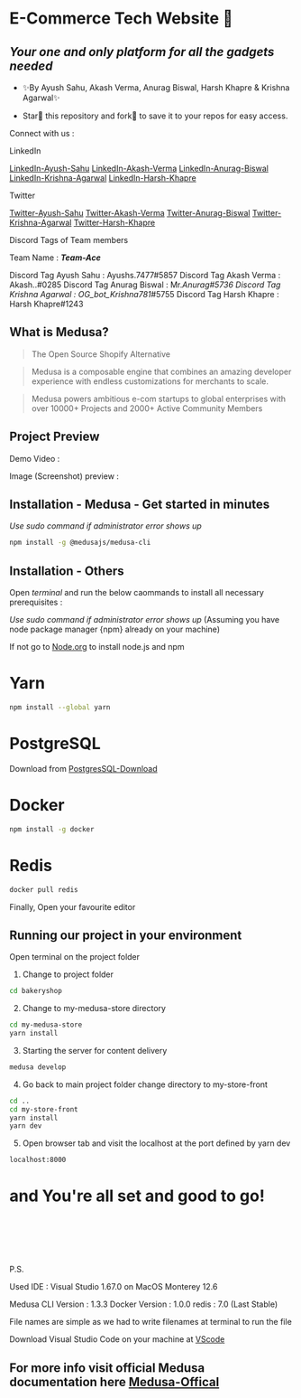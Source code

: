 # E-Commerce Tech Website 🚀
## _Your one and only platform for all the gadgets needed_



- ✨By Ayush Sahu, Akash Verma, Anurag Biswal, Harsh Khapre & Krishna Agarwal✨

- Star🌟 this repository and fork🍴 to save it to your repos for easy access.

Connect with us : 

LinkedIn

 [LinkedIn-Ayush-Sahu]
 [LinkedIn-Akash-Verma]
 [LinkedIn-Anurag-Biswal]
 [LinkedIn-Krishna-Agarwal]
 [LinkedIn-Harsh-Khapre]

 Twitter

 [Twitter-Ayush-Sahu]
 [Twitter-Akash-Verma]
 [Twitter-Anurag-Biswal]
 [Twitter-Krishna-Agarwal]
 [Twitter-Harsh-Khapre]

Discord Tags of Team members

Team Name : **_Team-Ace_**

Discord Tag Ayush Sahu : Ayushs.7477#5857
Discord Tag Akash Verma : Akash..#0285
Discord Tag Anurag Biswal : Mr._Anurag#5736
Discord Tag Krishna Agarwal : OG_bot_Krishna781_#5755
Discord Tag Harsh Khapre : Harsh Khapre#1243

## What is Medusa?
> The Open Source Shopify Alternative

> Medusa is a composable engine that combines an amazing developer experience with endless customizations for merchants to scale.

> Medusa powers ambitious e-com startups to global enterprises with over 10000+ Projects and 2000+ Active Community Members

## Project Preview

Demo Video :



Image (Screenshot) preview :



## Installation - Medusa - Get started in minutes

_Use sudo command if administrator error shows up_

```sh
npm install -g @medusajs/medusa-cli
```

## Installation - Others

Open _terminal_ and run the below caommands to install all necessary prerequisites :

_Use sudo command if administrator error shows up_
(Assuming you have node package manager {npm} already on your machine)

If not go to [Node.org] to install node.js and npm

# Yarn
```sh
npm install --global yarn
```

# PostgreSQL

Download from [PostgresSQL-Download]

# Docker
```sh
npm install -g docker
```

# Redis
```sh
docker pull redis
```


Finally, Open your favourite editor

## Running our project in your environment

Open terminal on the project folder

1. Change to project folder
```sh
cd bakeryshop
```
2. Change to my-medusa-store directory
```sh
cd my-medusa-store
yarn install
```
3. Starting the server for content delivery
```sh
medusa develop
```
4. Go back to main project folder change directory to my-store-front
```sh
cd ..
cd my-store-front
yarn install
yarn dev
```
5. Open browser tab and visit the localhost at the port defined by yarn dev
```sh
localhost:8000
```

# and You're all set and good to go!
\
\
\
\
\
P.S. 

Used IDE : Visual Studio 1.67.0 on MacOS Monterey 12.6

Medusa CLI Version : 1.3.3
Docker Version : 1.0.0
redis : 7.0 (Last Stable) 

File names are simple as we had to write filenames at terminal to run the file

Download Visual Studio Code on your machine at [VScode]

## For more info visit official Medusa documentation here [Medusa-Offical]

[//]: # 

[LinkedIn-Ayush-Sahu]: <https://www.linkedin.com/in/ayushsahu77/>
[LinkedIn-Akash-Verma]: <https://www.linkedin.com/in/akashverma095//>
[LinkedIn-Anurag-Biswal]: <https://www.linkedin.com/in/anurag-biswal72//>
[LinkedIn-Krishna-Agarwal]: <https://www.linkedin.com/in/krishna-agarwal-79814517b//>
[LinkedIn-Harsh-Khapre]: <https://www.linkedin.com/in/harsh-khapre-20677717b//>

[Twitter-Ayush-Sahu]: <https://twitter.com/Ayush_7477/>
[Twitter-Akash-Verma]: <https://twitter.com/Nerdon36/>
[Twitter-Anurag-Biswal]: <https://twitter.com/AnuragBiswal72/>
[Twitter-Krishna-Agarwal]: <https://github.com/KrishnaAgarwal781/>
[Twitter-Harsh-Khapre]: <https://twitter.com/khapre_harsh/>

[Node.org]: <https://nodejs.org/en/download//>
[PostgresSQL-Download]: <https://www.postgresql.org/download//>
[VScode]:<https://code.visualstudio.com//>
[Medusa-Offical]: <https://medusajs.com//>